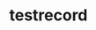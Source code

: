 ---
title: 'testrecord'
first_name: 'TestFN'
last_name: 'TestLN'
org_title: 'Testtitle'
organization: 'TestOrg'
state: 'TST'
email: 'test@test.test'
phone: '(555) 555-5555'
chair: 
active: 
assignee: 'testrecord'

---